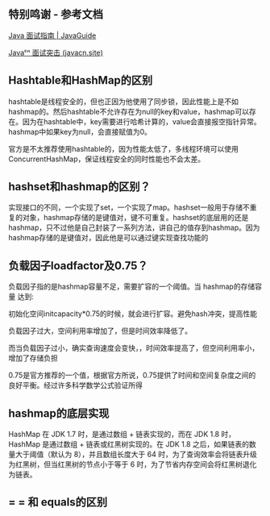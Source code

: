 ## 特别鸣谢 - 参考文档

[Java 面试指南 | JavaGuide](https://javaguide.cn/)

[Javaᶜⁿ 面试突击 (javacn.site)](https://javacn.site/)

## Hashtable和HashMap的区别

hashtable是线程安全的，但也正因为他使用了同步锁，因此性能上是不如hashmap的。然后hashtable不允许存在为null的key和value，hashmap可以存在。因为在hashtable中，key需要进行哈希计算的，value会直接报空指针异常。hashmap中如果key为null，会直接赋值为0。

官方是不太推荐使用hashtable的，因为性能太低了，多线程环境可以使用ConcurrentHashMap，保证线程安全的同时性能也不会太差。



## hashset和hashmap的区别？

实现接口的不同，一个实现了set，一个实现了map。hashset一般用于存储不重复的对象，hashmap存储的是键值对，键不可重复。hashset的底层用的还是hashmap，只不过他是自己封装了一系列方法，讲自己的值存到hashmap。因为hashmap存储的是键值对，因此他是可以通过键实现查找功能的



## 负载因子loadfactor及0.75？

负载因子指的是hashmap容量不足，需要扩容的一个阈值。当 hashmap的存储容量 达到:

初始化空间initcapacity*0.75的时候，就会进行扩容。避免hash冲突，提高性能

负载因子过大，空间利用率增加了，但是时间效率降低了。

而当负载因子过小，确实查询速度会变快，，时间效率提高了，但空间利用率小，增加了存储负担

0.75是官方推荐的一个值，根据官方所说，0.75提供了时间和空间复杂度之间的良好平衡。经过许多科学数学公式验证所得



## hashmap的底层实现

HashMap 在 JDK 1.7 时，是通过数组 + 链表实现的，而在 JDK 1.8 时，HashMap 是通过数组 + 链表或红黑树实现的。在 JDK 1.8 之后，如果链表的数量大于阈值（默认为 8），并且数组长度大于 64 时，为了查询效率会将链表升级为红黑树，但当红黑树的节点小于等于 6 时，为了节省内存空间会将红黑树退化为链表。



## = = 和 equals的区别



